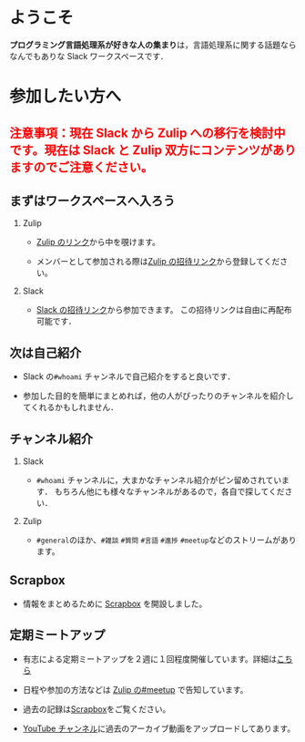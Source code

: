 # ようこそ

**プログラミング言語処理系が好きな人の集まり**は，言語処理系に関する話題ならなんでもありな Slack ワークスペースです．

# 参加したい方へ

## <span style="color: red; ">注意事項：現在 Slack から Zulip への移行を検討中です。現在は Slack と Zulip 双方にコンテンツがありますのでご注意ください。</span>

## まずはワークスペースへ入ろう

1. Zulip

   - [Zulip のリンク](https://prog-lang-sys-ja.zulipchat.com/)から中を覗けます。

   - メンバーとして参加される際は[Zulip の招待リンク](https://prog-lang-sys-ja.zulipchat.com/join/4cbjznglafocvwpeh5r76cqy/)から登録してください。

2. Slack

   - [Slack の招待リンク](https://prog-lang-sys-ja.slack.com/join/shared_invite/enQtNjg2NDgxMjIwMTMzLTM1NDA1NTZiZTQxMjZiNWYwZTY1MTFkYzM3YmNmMDM4YmRlZDU5Njc3ZTJlNzQ5MmEwYTk0YjdjNWUyMTZhMjQ)から参加できます。
     この招待リンクは自由に再配布可能です．

## 次は自己紹介

- Slack の`#whoami` チャンネルで自己紹介をすると良いです．

- 参加した目的を簡単にまとめれば，他の人がぴったりのチャンネルを紹介してくれるかもしれません．

## チャンネル紹介

1. Slack

   - `#whoami` チャンネルに，大まかなチャンネル紹介がピン留めされています．
     もちろん他にも様々なチャンネルがあるので，各自で探してください．

2. Zulip

   - `#general`のほか、`#雑談` `#質問` `#言語` `#進捗` `#meetup`などのストリームがあります。

## Scrapbox

- 情報をまとめるために [Scrapbox](https://scrapbox.io/prog-lang-sys-ja/) を開設しました。

## 定期ミートアップ

- 有志による定期ミートアップを２週に１回程度開催しています。詳細は[こちら](meetup.md)

- 日程や参加の方法などは [Zulip の#meetup](https://prog-lang-sys-ja.zulipchat.com/#narrow/stream/344423-meetup) で告知しています。

- 過去の記録は[Scrapbox](https://scrapbox.io/prog-lang-sys-ja/%E5%AE%9A%E6%9C%9F%E3%83%9F%E3%83%BC%E3%83%88%E3%82%A2%E3%83%83%E3%83%97)をご覧ください。

- [YouTube チャンネル](https://www.youtube.com/@prog-lang-sys)に過去のアーカイブ動画をアップロードしてあります。
